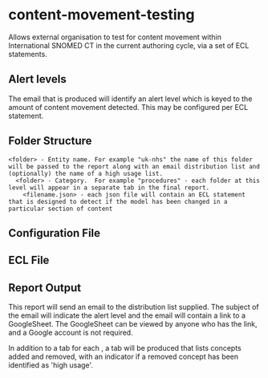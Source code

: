 # content-movement-testing
Allows external organisation to test for content movement within International SNOMED CT in the current authoring cycle, via a set of ECL statements.

## Alert levels
The email that is produced will identify an alert level which is keyed to the amount of content movement detected.   This may be configured per ECL statement.

## Folder Structure
    <folder> - Entity name. For example "uk-nhs" the name of this folder will be passed to the report along with an email distribution list and (optionally) the name of a high usage list.
      <folder> - Category.  For example "procedures" - each folder at this level will appear in a separate tab in the final report.
        <filename.json> - each json file will contain an ECL statement that is designed to detect if the model has been changed in a particular section of content

## Configuration File


## ECL File


## Report Output
This report will send an email to the distribution list supplied.   The subject of the email will indicate the alert level and the email will contain a link to a GoogleSheet.  The GoogleSheet can be viewed by anyone who has the link, and a Google account is not required.

In addition to a tab for each , a tab will be produced that lists concepts added and removed, with an indicator if a removed concept has been identified as 'high usage'.
